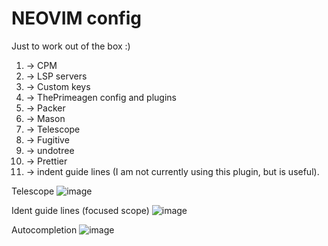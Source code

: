 # NEOVIM config
Just to work out of the box :)

1. -> CPM
2. -> LSP servers
3. -> Custom keys
4. -> ThePrimeagen config and plugins
5. -> Packer
6. -> Mason
7. -> Telescope
8. -> Fugitive
9. -> undotree
10. -> Prettier
11. -> indent guide lines (I am not currently using this plugin, but is useful).

Telescope
![image](https://github.com/user-attachments/assets/f65a1557-a8c9-4342-b1aa-5b802f9944c3)

Ident guide lines (focused scope)
![image](https://github.com/user-attachments/assets/1407886b-661a-4b7c-9664-c7312aa04ca6)

Autocompletion
![image](https://github.com/user-attachments/assets/217ed88a-45c0-4283-aec2-ae9f6857515a)
